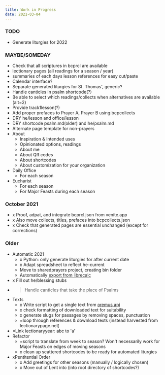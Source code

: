 ```yaml
---
title: Work in Progress
date: 2021-03-04
---
```


### TODO
- Generate liturgies for 2022

### MAYBE/SOMEDAY
- Check that all scriptures in bcprcl are available
- lectionary pages (all readings for a season / year)
- summaries of each days lesson references for easy cut/paste
- Calendar interface?
- Separate generated liturgies for St. Thomas', generic?
- Handle canticles in psalm shortcode(?)
- Be able to select which readings/collects when alternatives are available (alt=2)
- Provide track1lesson(?)
- Add proper prefaces to Prayer A, Prayer B using bcpcollects
- DRY he/lesson and office/lesson
- DRY shortcode psalm.md(older) and  he/psalm.md
- Alternate page template for non-prayers
- About
    - Inspiration & Intended uses
	- Opinionated options, readings
    - About me
	- About QR codes
	- About shortcodes
	- About customization for your organization
- Daily Office
    - For each season
- Eucharist
    - For each season
    - For Major Feasts during each season

### October 2021
- x Proof, adpat, and integrate bcprcl.json from venite.app
- x Also move collects, titles, prefaces into bcpcollects.json
- x Check that generated pages are essential unchanged (except for corrections)

### Older
- Automatic 2021
    - x Python: only generate liturgies for after current date
	- x Adapt spreadsheet to reflect he-current
	- Move to sharedprayers project, creating bin folder
	- Automatically [export from librecalc](https://ask.libreoffice.org/en/question/50035/convert-to-csv-via-command-line-with-all-text-fields-quoted/)
- x Fill out he/blessing stubs
- > Handle canticles that take the place of Psalms
- Texts
    - x Write script to get a single text from [oremus api](http://bible.oremus.org/api.html)
	- x check formatting of downloaded text for suitability
	- x generate slugs for passages by removing spaces, punctuation
	- =loop through references & download texts (instead harvested from lectionarypage.net)
- =Link lectionaryyear: abc to 'a'
- Refactor
    - =script to translate from week to season?
	    Won't necessarily work for Major Feasts on edges of moving seasons
    - x clean up scattered shortcodes to be ready for automated liturgies
- xPentitential Order
    -  x Add greetings for other seasons (manually / logically chosen)
	-  x Move out of Lent into (into root directory of shortcodes?)

